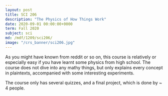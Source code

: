 ```yaml
---
layout: post
title: SCI 206
description: "The Physics of How Things Work"
date: 2020-09-01 00:00:00+0000
term: Fall 2020
subject: sci
md: /mdf/1209/sci206/
image: "/crs_banner/sci206.jpg"
---
```

As you might have known from reddit or so on, this course is relatively or especially easy if you have learnt some physics from high school. The course does not dive into any mathy things, but only explains every concept in plaintexts, accompanied with some interesting experiments.

The course only has several quizzes, and a final project, which is done by ~ 4 people.

